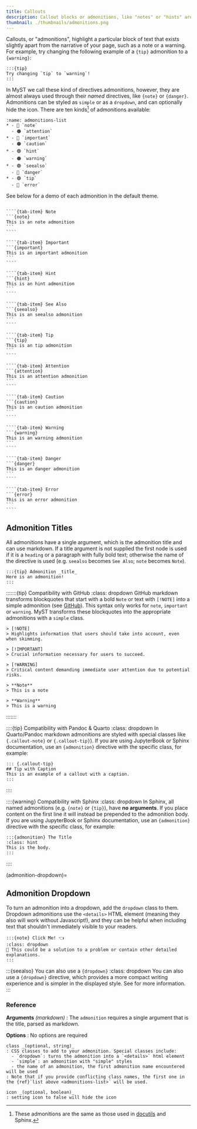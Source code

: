 ```yaml
---
title: Callouts
description: Callout blocks or admonitions, like "notes" or "hints" are outlined or shaded areas of a document to bring attention to particular information.
thumbnail: ./thumbnails/admonitions.png
---
```


Callouts, or "admonitions", highlight a particular block of text that exists slightly apart from the narrative of your page, such as a note or a warning.
For example, try changing the following example of a `{tip}` admonition to a `{warning}`:

```{myst}
:::{tip}
Try changing `tip` to `warning`!
:::
```

In MyST we call these kind of directives admonitions, however, they are almost always used through their _named_ directives, like `{note}` or `{danger}`. Admonitions can be styled as `simple` or as a `dropdown`, and can optionally hide the icon. There are ten kinds[^docutils-admonitions] of admonitions available:

```{list-table} Named admonitions that can be used as directives
:name: admonitions-list
* - 🔵 `note`
  - 🟠 `attention`
* - 🔵 `important`
  - 🟠 `caution`
* - 🟢 `hint`
  - 🟠 `warning`
* - 🟢 `seealso`
  - 🔴 `danger`
* - 🟢 `tip`
  - 🔴 `error`
```

[^docutils-admonitions]: These admonitions are the same as those used in [docutils](https://docutils.sourceforge.io/docs/ref/rst/directives.html#specific-admonitions) and Sphinx.

See below for a demo of each admonition in the default theme.

`````{tab-set}

````{tab-item} Note
```{note}
This is an note admonition
```
````

````{tab-item} Important
```{important}
This is an important admonition
```
````

````{tab-item} Hint
```{hint}
This is an hint admonition
```
````

````{tab-item} See Also
```{seealso}
This is an seealso admonition
```
````

````{tab-item} Tip
```{tip}
This is an tip admonition
```
````

````{tab-item} Attention
```{attention}
This is an attention admonition
```
````

````{tab-item} Caution
```{caution}
This is an caution admonition
```
````

````{tab-item} Warning
```{warning}
This is an warning admonition
```
````

````{tab-item} Danger
```{danger}
This is an danger admonition
```
````

````{tab-item} Error
```{error}
This is an error admonition
```
````

`````

## Admonition Titles

All admonitions have a single argument, which is the admonition title and can use markdown.
If a title argument is not supplied the first node is used if it is a `heading` or a paragraph with fully bold text; otherwise the name of the directive is used (e.g. `seealso` becomes `See Also`; `note` becomes `Note`).

```{myst}
:::{tip} Admonition _title_
Here is an admonition!
:::
```

:::::::{tip} Compatibility with GitHub
:class: dropdown
GitHub markdown transforms blockquotes that start with a bold `Note` or text with `[!NOTE]` into a simple admonition (see [GitHub](https://github.com/community/community/discussions/16925)). This syntax only works for `note`, `important` or `warning`. MyST transforms these blockquotes into the appropriate admonitions with a `simple` class.

```{myst}
> [!NOTE]
> Highlights information that users should take into account, even when skimming.

> [!IMPORTANT]
> Crucial information necessary for users to succeed.

> [!WARNING]
> Critical content demanding immediate user attention due to potential risks.

> **Note**
> This is a note

> **Warning**
> This is a warning
```

:::::::

::::{tip} Compatibility with Pandoc & Quarto
:class: dropdown
In Quarto/Pandoc markdown admonitions are styled with special classes like `{.callout-note}` or `{.callout-tip}`).
If you are using JupyterBook or Sphinx documentation, use an `{admonition}` directive with the specific class, for example:

```{myst}
::: {.callout-tip}
## Tip with Caption
This is an example of a callout with a caption.
:::
```

::::

::::{warning} Compatibility with Sphinx
:class: dropdown
In Sphinx, all named admonitions (e.g. `{note}` or `{tip}`), have **no arguments**.
If you place content on the first line it will instead be prepended to the admonition body.
If you are using JupyterBook or Sphinx documentation, use an `{admonition}` directive with the specific class, for example:

```{myst}
:::{admonition} The Title
:class: hint
This is the body.
:::
```

::::

(admonition-dropdown)=

## Admonition Dropdown

To turn an admonition into a dropdown, add the `dropdown` class to them.
Dropdown admonitions use the `<details>` HTML element (meaning they also will work without Javascript!),
and they can be helpful when including text that shouldn't immediately visible to your readers.

```{myst}
:::{note} Click Me! 👈
:class: dropdown
👋 This could be a solution to a problem or contain other detailed explanations.
:::
```

:::{seealso} You can also use a `{dropdown}`
:class: dropdown
You can also use a `{dropdown}` directive, which provides a more compact writing experience and is simpler in the displayed style. See [](#dropdowns) for more information.
:::

### Reference

**Arguments** _(markdown)_
: The `admonition` requires a single argument that is the title, parsed as markdown.

**Options**
: No options are required

    class _(optional, string)_
    : CSS classes to add to your admonition. Special classes include:
      - `dropdown`: turns the admonition into a `<details>` html element
      - `simple`: an admonition with "simple" styles
      - the name of an admonition, the first admonition name encountered will be used
    : Note that if you provide conflicting class names, the first one in the {ref}`list above <admonitions-list>` will be used.

    icon _(optional, boolean)_
    : setting icon to false will hide the icon

